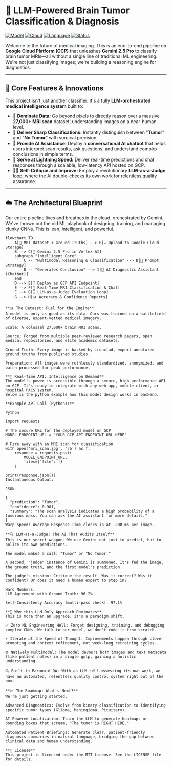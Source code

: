 # 🧠 LLM-Powered Brain Tumor Classification & Diagnosis

[![Model](https://img.shields.io/badge/Model-Gemini_2.5_Pro-4285F4?style=for-the-badge&logo=google-gemini)](https://deepmind.google/technologies/gemini/)
[![Cloud](https://img.shields.io/badge/Cloud-GCP_Vertex_AI-EA4335?style=for-the-badge&logo=google-cloud)](https://cloud.google.com/vertex-ai)
[![Language](https://img.shields.io/badge/Language-Python-3776AB?style=for-the-badge&logo=python)](https://www.python.org)
[![Status](https://img.shields.io/badge/Status-Deployed-4CAF50?style=for-the-badge)]()

Welcome to the future of medical imaging. This is an end-to-end pipeline on **Google Cloud Platform (GCP)** that unleashes **Gemini 2.5 Pro** to classify brain tumor MRIs—all without a single line of traditional ML engineering. We're not just classifying images; we're building a reasoning engine for diagnostics.



---

## **📌 Core Features & Innovations**

This project isn't just another classifier. It's a fully **LLM-orchestrated medical intelligence system** built to:

* 🧠 **Dominate Data:** Go beyond pixels to directly reason over a massive **27,000+ MRI scan** dataset, understanding images on a near-human level.
* 🎯 **Deliver Sharp Classifications:** Instantly distinguish between "**Tumor**" and "**No Tumor**" with surgical precision.
* 🤖 **Provide AI Assistance:** Deploy a **conversational AI chatbot** that helps users interpret scan results, ask questions, and understand complex conclusions in simple terms.
* 🚀 **Serve at Lightning Speed:** Deliver real-time predictions and chat responses through a scalable, low-latency API hosted on GCP.
* 🧑‍⚕️ **Self-Critique and Improve:** Employ a revolutionary **LLM-as-a-Judge** loop, where the AI double-checks its own work for relentless quality assurance.

---

## **☁️ The Architectural Blueprint**

Our entire pipeline lives and breathes in the cloud, orchestrated by Gemini. We've thrown out the old ML playbook of designing, training, and managing clunky CNNs. This is lean, intelligent, and powerful.

```mermaid
flowchart TD
    A[📂 MRI Dataset + Ground Truths] --> B[☁️ Upload to Google Cloud Storage]
    B --> C[🧠 Gemini 2.5 Pro in Vertex AI]
    subgraph "Intelligent Core"
        C -- "Multimodal Reasoning & Classification" --> D[🎯 Prompt Strategy]
        D -- "Generates Conclusion" --> I[💬 AI Diagnostic Assistant (Chatbot)]
    end
    D --> E[🚀 Deploy as GCP API Endpoint]
    E --> F[📲 Real-Time MRI Classification & Chat]
    E --> G[🔁 LLM-as-a-Judge Evaluation Loop]
    G --> H[📊 Accuracy & Confidence Reports]

**📊 The Dataset: Fuel for the Engine**
A model is only as good as its data. Ours was trained on a battlefield of diverse, expert-vetted medical imagery.

Scale: A colossal 27,000+ brain MRI scans.

Source: Forged from multiple peer-reviewed research papers, open medical repositories, and elite academic datasets.

Ground Truth: Every image is backed by ironclad, expert-annotated ground truths from published studies.

Preparation: All images were ruthlessly standardized, anonymized, and batch-processed for peak performance.

**🚀 Real-Time API: Intelligence on Demand**
The model's power is accessible through a secure, high-performance API on GCP. It's ready to integrate with any web app, mobile client, or hospital PACS system.
Below is the python example how this model design works in backend.

**Example API Call (Python):**

Python

import requests

# The secure URL for the deployed model on GCP
MODEL_ENDPOINT_URL = "YOUR_GCP_API_ENDPOINT_URL_HERE"

# Fire away with an MRI scan for classification
with open('mri_scan.jpg', 'rb') as f:
    response = requests.post(
        MODEL_ENDPOINT_URL,
        files={'file': f}
    )

print(response.json())
Instantaneous Output:

JSON

{
  "prediction": "Tumor",
  "confidence": 0.981,
  "summary": "The scan analysis indicates a high probability of a tumorous mass. You can ask the AI assistant for more details."
}
Warp Speed: Average Response Time clocks in at ~200 ms per image.

**🔍 LLM-as-a-Judge: The AI That Audits Itself**
This is our secret weapon. We use Gemini not just to predict, but to police its own predictions.

The model makes a call: "Tumor" or "No Tumor."

A second, "judge" instance of Gemini is summoned. It's fed the image, the ground truth, and the first model's prediction.

The judge's mission: Critique the result. Was it correct? Was it confident? Or does it need a human expert to step in?

Hard Numbers:
LLM Agreement with Ground Truth: 96.2%

Self-Consistency Accuracy (multi-pass check): 97.1%

**🧩 Why this LLM-Only Approach Dominates**
This is more than an upgrade; it's a paradigm shift.

✅ Zero ML Engineering Hell: Forget designing, training, and debugging complex CNNs. We talk to our model, we don't code it from scratch.

⚡ Iterate at the Speed of Thought: Improvements happen through clever prompting and context refinement, not week-long retraining cycles.

🌐 Natively Multimodal: The model devours both images and text metadata (like patient notes) in a single gulp, gaining a holistic understanding.

🔍 Built-in Paranoid QA: With an LLM self-assessing its own work, we have an automated, relentless quality control system right out of the box.

**📈 The Roadmap: What's Next?**
We're just getting started.

Advanced Diagnostics: Evolve from binary classification to identifying specific tumor types (Glioma, Meningioma, Pituitary).

AI-Powered Localization: Train the LLM to generate heatmaps or bounding boxes that scream, "The tumor is RIGHT HERE."

Automated Patient Briefings: Generate clear, patient-friendly diagnosis summaries in natural language, bridging the gap between clinical data and human understanding.

**📝 License**
This project is licensed under the MIT License. See the LICENSE file for details.
